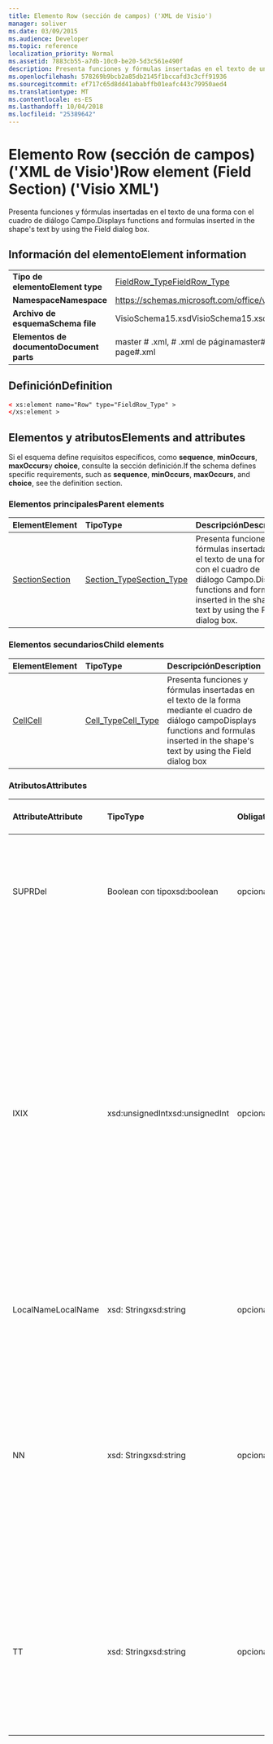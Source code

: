 ```yaml
---
title: Elemento Row (sección de campos) ('XML de Visio')
manager: soliver
ms.date: 03/09/2015
ms.audience: Developer
ms.topic: reference
localization_priority: Normal
ms.assetid: 7883cb55-a7db-10c0-be20-5d3c561e490f
description: Presenta funciones y fórmulas insertadas en el texto de una forma con el cuadro de diálogo Campo.
ms.openlocfilehash: 578269b9bcb2a85db2145f1bccafd3c3cff91936
ms.sourcegitcommit: ef717c65d8dd41ababffb01eafc443c79950aed4
ms.translationtype: MT
ms.contentlocale: es-ES
ms.lasthandoff: 10/04/2018
ms.locfileid: "25389642"
---
```

# <a name="row-element-field-section-visio-xml"></a><span data-ttu-id="e7e5f-103">Elemento Row (sección de campos) ('XML de Visio')</span><span class="sxs-lookup"><span data-stu-id="e7e5f-103">Row element (Field Section) ('Visio XML')</span></span>

<span data-ttu-id="e7e5f-104">Presenta funciones y fórmulas insertadas en el texto de una forma con el cuadro de diálogo Campo.</span><span class="sxs-lookup"><span data-stu-id="e7e5f-104">Displays functions and formulas inserted in the shape's text by using the Field dialog box.</span></span>
  
## <a name="element-information"></a><span data-ttu-id="e7e5f-105">Información del elemento</span><span class="sxs-lookup"><span data-stu-id="e7e5f-105">Element information</span></span>

|||
|:-----|:-----|
|<span data-ttu-id="e7e5f-106">**Tipo de elemento**</span><span class="sxs-lookup"><span data-stu-id="e7e5f-106">**Element type**</span></span> <br/> |[<span data-ttu-id="e7e5f-107">FieldRow_Type</span><span class="sxs-lookup"><span data-stu-id="e7e5f-107">FieldRow_Type</span></span>](fieldrow_type-complextypevisio-xml.md) <br/> |
|<span data-ttu-id="e7e5f-108">**Namespace**</span><span class="sxs-lookup"><span data-stu-id="e7e5f-108">**Namespace**</span></span> <br/> |https://schemas.microsoft.com/office/visio/2012/main  <br/> |
|<span data-ttu-id="e7e5f-109">**Archivo de esquema**</span><span class="sxs-lookup"><span data-stu-id="e7e5f-109">**Schema file**</span></span> <br/> |<span data-ttu-id="e7e5f-110">VisioSchema15.xsd</span><span class="sxs-lookup"><span data-stu-id="e7e5f-110">VisioSchema15.xsd</span></span>  <br/> |
|<span data-ttu-id="e7e5f-111">**Elementos de documento**</span><span class="sxs-lookup"><span data-stu-id="e7e5f-111">**Document parts**</span></span> <br/> |<span data-ttu-id="e7e5f-112">master # .xml, # .xml de página</span><span class="sxs-lookup"><span data-stu-id="e7e5f-112">master#.xml, page#.xml</span></span>  <br/> |
   
## <a name="definition"></a><span data-ttu-id="e7e5f-113">Definición</span><span class="sxs-lookup"><span data-stu-id="e7e5f-113">Definition</span></span>

```XML
< xs:element name="Row" type="FieldRow_Type" >
</xs:element >
```

## <a name="elements-and-attributes"></a><span data-ttu-id="e7e5f-114">Elementos y atributos</span><span class="sxs-lookup"><span data-stu-id="e7e5f-114">Elements and attributes</span></span>

<span data-ttu-id="e7e5f-115">Si el esquema define requisitos específicos, como **sequence**, **minOccurs**, **maxOccurs**y **choice**, consulte la sección definición.</span><span class="sxs-lookup"><span data-stu-id="e7e5f-115">If the schema defines specific requirements, such as **sequence**, **minOccurs**, **maxOccurs**, and **choice**, see the definition section.</span></span> 
  
### <a name="parent-elements"></a><span data-ttu-id="e7e5f-116">Elementos principales</span><span class="sxs-lookup"><span data-stu-id="e7e5f-116">Parent elements</span></span>

|<span data-ttu-id="e7e5f-117">**Element**</span><span class="sxs-lookup"><span data-stu-id="e7e5f-117">**Element**</span></span>|<span data-ttu-id="e7e5f-118">**Tipo**</span><span class="sxs-lookup"><span data-stu-id="e7e5f-118">**Type**</span></span>|<span data-ttu-id="e7e5f-119">**Descripción**</span><span class="sxs-lookup"><span data-stu-id="e7e5f-119">**Description**</span></span>|
|:-----|:-----|:-----|
|[<span data-ttu-id="e7e5f-120">Section</span><span class="sxs-lookup"><span data-stu-id="e7e5f-120">Section</span></span>](section-element-sheet_type-complextypevisio-xml.md) <br/> |[<span data-ttu-id="e7e5f-121">Section_Type</span><span class="sxs-lookup"><span data-stu-id="e7e5f-121">Section_Type</span></span>](section_type-complextypevisio-xml.md) <br/> |<span data-ttu-id="e7e5f-122">Presenta funciones y fórmulas insertadas en el texto de una forma con el cuadro de diálogo Campo.</span><span class="sxs-lookup"><span data-stu-id="e7e5f-122">Displays functions and formulas inserted in the shape's text by using the Field dialog box.</span></span>  <br/> |
   
### <a name="child-elements"></a><span data-ttu-id="e7e5f-123">Elementos secundarios</span><span class="sxs-lookup"><span data-stu-id="e7e5f-123">Child elements</span></span>

|<span data-ttu-id="e7e5f-124">**Element**</span><span class="sxs-lookup"><span data-stu-id="e7e5f-124">**Element**</span></span>|<span data-ttu-id="e7e5f-125">**Tipo**</span><span class="sxs-lookup"><span data-stu-id="e7e5f-125">**Type**</span></span>|<span data-ttu-id="e7e5f-126">**Descripción**</span><span class="sxs-lookup"><span data-stu-id="e7e5f-126">**Description**</span></span>|
|:-----|:-----|:-----|
|[<span data-ttu-id="e7e5f-127">Cell</span><span class="sxs-lookup"><span data-stu-id="e7e5f-127">Cell</span></span>](cell-element-field-sectionvisio-xml.md) <br/> |[<span data-ttu-id="e7e5f-128">Cell_Type</span><span class="sxs-lookup"><span data-stu-id="e7e5f-128">Cell_Type</span></span>](cell_type-complextypevisio-xml.md) <br/> |<span data-ttu-id="e7e5f-129">Presenta funciones y fórmulas insertadas en el texto de la forma mediante el cuadro de diálogo campo</span><span class="sxs-lookup"><span data-stu-id="e7e5f-129">Displays functions and formulas inserted in the shape's text by using the Field dialog box</span></span>  <br/> |
   
### <a name="attributes"></a><span data-ttu-id="e7e5f-130">Atributos</span><span class="sxs-lookup"><span data-stu-id="e7e5f-130">Attributes</span></span>

|<span data-ttu-id="e7e5f-131">**Attribute**</span><span class="sxs-lookup"><span data-stu-id="e7e5f-131">**Attribute**</span></span>|<span data-ttu-id="e7e5f-132">**Tipo**</span><span class="sxs-lookup"><span data-stu-id="e7e5f-132">**Type**</span></span>|<span data-ttu-id="e7e5f-133">**Obligatorio**</span><span class="sxs-lookup"><span data-stu-id="e7e5f-133">**Required**</span></span>|<span data-ttu-id="e7e5f-134">**Descripción**</span><span class="sxs-lookup"><span data-stu-id="e7e5f-134">**Description**</span></span>|<span data-ttu-id="e7e5f-135">**Valores posibles**</span><span class="sxs-lookup"><span data-stu-id="e7e5f-135">**Possible values**</span></span>|
|:-----|:-----|:-----|:-----|:-----|
|<span data-ttu-id="e7e5f-136">SUPR</span><span class="sxs-lookup"><span data-stu-id="e7e5f-136">Del</span></span>  <br/> |<span data-ttu-id="e7e5f-137">Boolean con tipo</span><span class="sxs-lookup"><span data-stu-id="e7e5f-137">xsd:boolean</span></span>  <br/> |<span data-ttu-id="e7e5f-138">opcional</span><span class="sxs-lookup"><span data-stu-id="e7e5f-138">optional</span></span>  <br/> |<span data-ttu-id="e7e5f-139">Especifica si se ha eliminado una fila que de lo contrario heredan la configuración de una forma de patrón.</span><span class="sxs-lookup"><span data-stu-id="e7e5f-139">Specifies whether a row that would otherwise be inherited from a master shape has been deleted.</span></span>  <br/> |<span data-ttu-id="e7e5f-140">Valores del tipo Boolean con tipo.</span><span class="sxs-lookup"><span data-stu-id="e7e5f-140">Values of the xsd:boolean type.</span></span>  <br/> |
|<span data-ttu-id="e7e5f-141">IX</span><span class="sxs-lookup"><span data-stu-id="e7e5f-141">IX</span></span>  <br/> |<span data-ttu-id="e7e5f-142">xsd:unsignedInt</span><span class="sxs-lookup"><span data-stu-id="e7e5f-142">xsd:unsignedInt</span></span>  <br/> |<span data-ttu-id="e7e5f-143">opcional</span><span class="sxs-lookup"><span data-stu-id="e7e5f-143">optional</span></span>  <br/> |<span data-ttu-id="e7e5f-144">Especifica el identificador basado en uno de la fila.</span><span class="sxs-lookup"><span data-stu-id="e7e5f-144">Specifies the one-based identifier for the row.</span></span> <span data-ttu-id="e7e5f-145">Debe ser único y mayor que otros identificadores en la misma sección. El atributo IX solo se usa para las secciones de carácter, conexión, campo, FillGradient, geometría, capa, LineGradient, párrafo, revisor, cero y las fichas.</span><span class="sxs-lookup"><span data-stu-id="e7e5f-145">It should be unqiue and greater than other identifiers in the same section.The IX attribute is only used for the Character, Connection, Field, FillGradient, Geometry, Layer, LineGradient, Paragraph, Reviewer, Scratch, and Tabs sections.</span></span> <span data-ttu-id="e7e5f-146">Sólo una fila puede tener uno de los atributos IX o N.</span><span class="sxs-lookup"><span data-stu-id="e7e5f-146">A row can only have one of the IX or N attributes.</span></span>  <br/> |<span data-ttu-id="e7e5f-147">Valores del tipo xsd:unsignedInt.</span><span class="sxs-lookup"><span data-stu-id="e7e5f-147">Values of the xsd:unsignedInt type.</span></span>  <br/> |
|<span data-ttu-id="e7e5f-148">LocalName</span><span class="sxs-lookup"><span data-stu-id="e7e5f-148">LocalName</span></span>  <br/> |<span data-ttu-id="e7e5f-149">xsd: String</span><span class="sxs-lookup"><span data-stu-id="e7e5f-149">xsd:string</span></span>  <br/> |<span data-ttu-id="e7e5f-150">opcional</span><span class="sxs-lookup"><span data-stu-id="e7e5f-150">optional</span></span>  <br/> |<span data-ttu-id="e7e5f-151">Especifica el nombre único de dependen del idioma de la fila.</span><span class="sxs-lookup"><span data-stu-id="e7e5f-151">Specifies the unique language-dependent name of the row.</span></span>  <br/> |<span data-ttu-id="e7e5f-152">Valores del tipo XSD: String.</span><span class="sxs-lookup"><span data-stu-id="e7e5f-152">Values of the xsd:string type.</span></span>  <br/> |
|<span data-ttu-id="e7e5f-153">N</span><span class="sxs-lookup"><span data-stu-id="e7e5f-153">N</span></span>  <br/> |<span data-ttu-id="e7e5f-154">xsd: String</span><span class="sxs-lookup"><span data-stu-id="e7e5f-154">xsd:string</span></span>  <br/> |<span data-ttu-id="e7e5f-155">opcional</span><span class="sxs-lookup"><span data-stu-id="e7e5f-155">optional</span></span>  <br/> |<span data-ttu-id="e7e5f-156">Especifica el nombre único de independiente del idioma de la fila. El atributo N solo se usa para las secciones de usuario, propiedad, acciones, Control, conexión, hipervínculo y ActionTag.</span><span class="sxs-lookup"><span data-stu-id="e7e5f-156">Specifies the unique language-independent name of the row.The N attribute is only used for the User, Property, Actions, Control, Connection, Hyperlink, and ActionTag sections.</span></span> <span data-ttu-id="e7e5f-157">Sólo una fila puede tener uno de los atributos IX o N.</span><span class="sxs-lookup"><span data-stu-id="e7e5f-157">A row can only have one of the IX or N attributes.</span></span>  <br/> |<span data-ttu-id="e7e5f-158">Valores del tipo XSD: String.</span><span class="sxs-lookup"><span data-stu-id="e7e5f-158">Values of the xsd:string type.</span></span>  <br/> |
|<span data-ttu-id="e7e5f-159">T</span><span class="sxs-lookup"><span data-stu-id="e7e5f-159">T</span></span>  <br/> |<span data-ttu-id="e7e5f-160">xsd: String</span><span class="sxs-lookup"><span data-stu-id="e7e5f-160">xsd:string</span></span>  <br/> |<span data-ttu-id="e7e5f-161">opcional</span><span class="sxs-lookup"><span data-stu-id="e7e5f-161">optional</span></span>  <br/> |<span data-ttu-id="e7e5f-162">Especifica el tipo de la ruta de acceso geométrica representada por la fila y utilizado en la visualización de la geometría.</span><span class="sxs-lookup"><span data-stu-id="e7e5f-162">Specifies the type of the geometric path represented by the row and used in geometry visualization.</span></span> <span data-ttu-id="e7e5f-163">El atributo T solo se usa para la sección de geometría.</span><span class="sxs-lookup"><span data-stu-id="e7e5f-163">The T attribute is only used for the Geometry section.</span></span>  <br/> |<span data-ttu-id="e7e5f-164">Valores del tipo XSD: String.</span><span class="sxs-lookup"><span data-stu-id="e7e5f-164">Values of the xsd:string type.</span></span>  <br/> |
   

